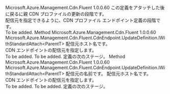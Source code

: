 <Type Name="IStandardEndpoint&lt;ParentT&gt;" FullName="Microsoft.Azure.Management.Cdn.Fluent.CdnEndpoint.UpdateDefinition.Blank.StandardEndpoint.IStandardEndpoint&lt;ParentT&gt;">
  <TypeSignature Language="C#" Value="public interface IStandardEndpoint&lt;ParentT&gt;" />
  <TypeSignature Language="ILAsm" Value=".class public interface auto ansi abstract IStandardEndpoint`1&lt;ParentT&gt;" />
  <TypeSignature Language="DocId" Value="T:Microsoft.Azure.Management.Cdn.Fluent.CdnEndpoint.UpdateDefinition.Blank.StandardEndpoint.IStandardEndpoint`1" />
  <TypeSignature Language="VB.NET" Value="Public Interface IStandardEndpoint(Of ParentT)" />
  <TypeSignature Language="F#" Value="type IStandardEndpoint&lt;'ParentT&gt; = interface" />
  <AssemblyInfo>
    <AssemblyName>Microsoft.Azure.Management.Cdn.Fluent</AssemblyName>
    <AssemblyVersion>1.0.0.60</AssemblyVersion>
  </AssemblyInfo>
  <TypeParameters>
    <TypeParameter Name="ParentT" />
  </TypeParameters>
  <Interfaces />
  <Docs>
    <typeparam name="ParentT">この定義をアタッチした後に戻るに親 CDN プロファイルの更新の段階です。</typeparam>
    <summary>
            配信元を指定できるように、CDN プロファイル エンドポイント定義の段階です。
            </summary>
    <remarks>To be added.</remarks>
  </Docs>
  <Members>
    <Member MemberName="WithOrigin">
      <MemberSignature Language="C#" Value="public Microsoft.Azure.Management.Cdn.Fluent.CdnEndpoint.UpdateDefinition.IWithStandardAttach&lt;ParentT&gt; WithOrigin (string originHostName);" />
      <MemberSignature Language="ILAsm" Value=".method public hidebysig newslot virtual instance class Microsoft.Azure.Management.Cdn.Fluent.CdnEndpoint.UpdateDefinition.IWithStandardAttach`1&lt;!ParentT&gt; WithOrigin(string originHostName) cil managed" />
      <MemberSignature Language="DocId" Value="M:Microsoft.Azure.Management.Cdn.Fluent.CdnEndpoint.UpdateDefinition.Blank.StandardEndpoint.IStandardEndpoint`1.WithOrigin(System.String)" />
      <MemberSignature Language="VB.NET" Value="Public Function WithOrigin (originHostName As String) As IWithStandardAttach(Of ParentT)" />
      <MemberSignature Language="F#" Value="abstract member WithOrigin : string -&gt; Microsoft.Azure.Management.Cdn.Fluent.CdnEndpoint.UpdateDefinition.IWithStandardAttach&lt;'ParentT&gt;" Usage="iStandardEndpoint.WithOrigin originHostName" />
      <MemberType>Method</MemberType>
      <AssemblyInfo>
        <AssemblyName>Microsoft.Azure.Management.Cdn.Fluent</AssemblyName>
        <AssemblyVersion>1.0.0.60</AssemblyVersion>
      </AssemblyInfo>
      <ReturnValue>
        <ReturnType>Microsoft.Azure.Management.Cdn.Fluent.CdnEndpoint.UpdateDefinition.IWithStandardAttach&lt;ParentT&gt;</ReturnType>
      </ReturnValue>
      <Parameters>
        <Parameter Name="originHostName" Type="System.String" />
      </Parameters>
      <Docs>
        <param name="originHostName">配信元ホスト名です。</param>
        <summary>
            CDN エンドポイントの配信元を指定します。
            </summary>
        <returns>To be added.</returns>
        <remarks>To be added.</remarks>
        <return>定義の次のステージ。</return>
      </Docs>
    </Member>
    <Member MemberName="WithOrigin">
      <MemberSignature Language="C#" Value="public Microsoft.Azure.Management.Cdn.Fluent.CdnEndpoint.UpdateDefinition.IWithStandardAttach&lt;ParentT&gt; WithOrigin (string originName, string originHostName);" />
      <MemberSignature Language="ILAsm" Value=".method public hidebysig newslot virtual instance class Microsoft.Azure.Management.Cdn.Fluent.CdnEndpoint.UpdateDefinition.IWithStandardAttach`1&lt;!ParentT&gt; WithOrigin(string originName, string originHostName) cil managed" />
      <MemberSignature Language="DocId" Value="M:Microsoft.Azure.Management.Cdn.Fluent.CdnEndpoint.UpdateDefinition.Blank.StandardEndpoint.IStandardEndpoint`1.WithOrigin(System.String,System.String)" />
      <MemberSignature Language="VB.NET" Value="Public Function WithOrigin (originName As String, originHostName As String) As IWithStandardAttach(Of ParentT)" />
      <MemberSignature Language="F#" Value="abstract member WithOrigin : string * string -&gt; Microsoft.Azure.Management.Cdn.Fluent.CdnEndpoint.UpdateDefinition.IWithStandardAttach&lt;'ParentT&gt;" Usage="iStandardEndpoint.WithOrigin (originName, originHostName)" />
      <MemberType>Method</MemberType>
      <AssemblyInfo>
        <AssemblyName>Microsoft.Azure.Management.Cdn.Fluent</AssemblyName>
        <AssemblyVersion>1.0.0.60</AssemblyVersion>
      </AssemblyInfo>
      <ReturnValue>
        <ReturnType>Microsoft.Azure.Management.Cdn.Fluent.CdnEndpoint.UpdateDefinition.IWithStandardAttach&lt;ParentT&gt;</ReturnType>
      </ReturnValue>
      <Parameters>
        <Parameter Name="originName" Type="System.String" />
        <Parameter Name="originHostName" Type="System.String" />
      </Parameters>
      <Docs>
        <param name="originName">配信元の名前です。</param>
        <param name="originHostName">配信元ホスト名です。</param>
        <summary>
            CDN エンドポイントの配信元を指定します。
            </summary>
        <returns>To be added.</returns>
        <remarks>To be added.</remarks>
        <return>定義の次のステージ。</return>
      </Docs>
    </Member>
  </Members>
</Type>